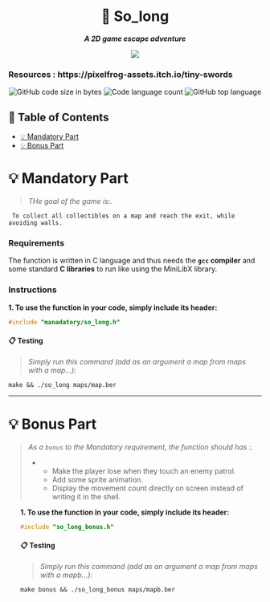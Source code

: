 <h1 align="center">
	📖 So_long
</h1>

<p align="center">
	<b><i>A 2D game escape adventure</i></b><br>
</p>

<div align="center">
  <img src=https://img.itch.zone/aW1nLzEwNDkxNTQ1LmdpZg==/original/k%2BhWls.gif />
</div>
<h3 alogn="center">
	Resources : https://pixelfrog-assets.itch.io/tiny-swords
</h3>
<p align="center">
<img alt="GitHub code size in bytes" src="https://img.shields.io/github/languages/code-size/Cloneg7/so_long?color=lightblue" />
<img alt="Code language count" src="https://img.shields.io/github/languages/count/Cloneg7/so_long?color=yellow" />
<img alt="GitHub top language" src="https://img.shields.io/github/languages/top/Cloneg7/so_long?color=blue" />
</p>

## 📜 Table of Contents

- [💡 Mandatory Part](#m)
- [💡 Bonus Part](#b)

# 💡 Mandatory Part <a name = "m"></a>

> _THe goal of the game is:._

	 To collect all collectibles on a map and reach the exit, while avoiding walls.

### Requirements

The function is written in C language and thus needs the **`gcc` compiler** and some standard **C libraries** to run like using the MiniLibX library.

### Instructions

**1. To use the function in your code, simply include its header:**

```C
#include "manadatory/so_long.h"
```

#### 📋 Testing
> _Simply run this command (add as an argument a map from maps with a map...):_
```shell
make && ./so_long maps/map.ber 
```
-------
# 💡 Bonus Part <a name = "b"></a>

> _As a <code>bonus</code> to the Mandatory requirement, the function should has :._
	<ul>
  	<li>
    	<ul>
         <li>Make the player lose when they touch an enemy patrol.</li>
         <li>Add some sprite animation.</li>
         <li>Display the movement count directly on screen instead of writing it in the shell.</li>
    	</ul>
  	</li>
   <ul/>

**1. To use the function in your code, simply include its header:**

```C
#include "so_long_bonus.h"
```

#### 📋 Testing
> _Simply run this command (add as an argument a map from maps with a mapb...):_
```shell
make bonus && ./so_long_bonus maps/mapb.ber
```
